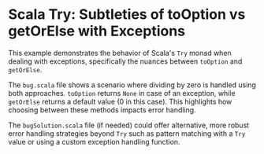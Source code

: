 # Scala Try: Subtleties of toOption vs getOrElse with Exceptions

This example demonstrates the behavior of Scala's `Try` monad when dealing with exceptions, specifically the nuances between `toOption` and `getOrElse`.

The `bug.scala` file shows a scenario where dividing by zero is handled using both approaches. `toOption` returns `None` in case of an exception, while `getOrElse` returns a default value (0 in this case).  This highlights how choosing between these methods impacts error handling.

The `bugSolution.scala` file (if needed) could offer alternative, more robust error handling strategies beyond `Try` such as pattern matching with a `Try` value or using a custom exception handling function.